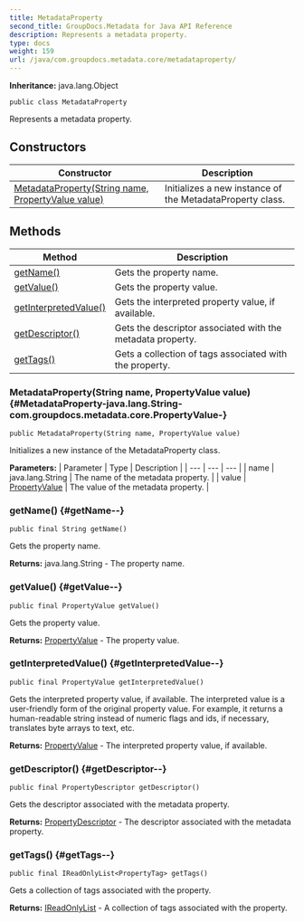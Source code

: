 ```yaml
---
title: MetadataProperty
second_title: GroupDocs.Metadata for Java API Reference
description: Represents a metadata property.
type: docs
weight: 159
url: /java/com.groupdocs.metadata.core/metadataproperty/
---
```

**Inheritance:**
java.lang.Object
```
public class MetadataProperty
```

Represents a metadata property.
## Constructors

| Constructor | Description |
| --- | --- |
| [MetadataProperty(String name, PropertyValue value)](#MetadataProperty-java.lang.String-com.groupdocs.metadata.core.PropertyValue-) | Initializes a new instance of the  MetadataProperty  class. |
## Methods

| Method | Description |
| --- | --- |
| [getName()](#getName--) | Gets the property name. |
| [getValue()](#getValue--) | Gets the property value. |
| [getInterpretedValue()](#getInterpretedValue--) | Gets the interpreted property value, if available. |
| [getDescriptor()](#getDescriptor--) | Gets the descriptor associated with the metadata property. |
| [getTags()](#getTags--) | Gets a collection of tags associated with the property. |
### MetadataProperty(String name, PropertyValue value) {#MetadataProperty-java.lang.String-com.groupdocs.metadata.core.PropertyValue-}
```
public MetadataProperty(String name, PropertyValue value)
```


Initializes a new instance of the  MetadataProperty  class.

**Parameters:**
| Parameter | Type | Description |
| --- | --- | --- |
| name | java.lang.String | The name of the metadata property. |
| value | [PropertyValue](../../com.groupdocs.metadata.core/propertyvalue) | The value of the metadata property. |

### getName() {#getName--}
```
public final String getName()
```


Gets the property name.

**Returns:**
java.lang.String - The property name.
### getValue() {#getValue--}
```
public final PropertyValue getValue()
```


Gets the property value.

**Returns:**
[PropertyValue](../../com.groupdocs.metadata.core/propertyvalue) - The property value.
### getInterpretedValue() {#getInterpretedValue--}
```
public final PropertyValue getInterpretedValue()
```


Gets the interpreted property value, if available. The interpreted value is a user-friendly form of the original property value. For example, it returns a human-readable string instead of numeric flags and ids, if necessary, translates byte arrays to text, etc.

**Returns:**
[PropertyValue](../../com.groupdocs.metadata.core/propertyvalue) - The interpreted property value, if available.
### getDescriptor() {#getDescriptor--}
```
public final PropertyDescriptor getDescriptor()
```


Gets the descriptor associated with the metadata property.

**Returns:**
[PropertyDescriptor](../../com.groupdocs.metadata.core/propertydescriptor) - The descriptor associated with the metadata property.
### getTags() {#getTags--}
```
public final IReadOnlyList<PropertyTag> getTags()
```


Gets a collection of tags associated with the property.

**Returns:**
[IReadOnlyList](../../com.groupdocs.metadata.core/ireadonlylist) - A collection of tags associated with the property.
